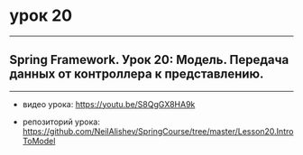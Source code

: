 # урок 20

---

## Spring Framework. Урок 20: Модель. Передача данных от контроллера к представлению.

---

* видео урока:   https://youtu.be/S8QgGX8HA9k

* репозиторий урока:   https://github.com/NeilAlishev/SpringCourse/tree/master/Lesson20.IntroToModel

